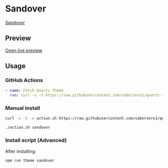 # Sandover

[Sandover](https://github.com/eliz-abeth)

## Preview

[Open live preview](https://quartz-themes.github.io/sandover/)

## Usage

### GitHub Actions

```yaml
- name: Fetch Quartz Theme
  run: curl -s -S https://raw.githubusercontent.com/saberzero1/quartz-themes/master/action.sh | bash -s -- sandover
```

### Manual install

```bash
curl -s -S -o action.sh https://raw.githubusercontent.com/saberzero1/quartz-themes/master/action.sh

./action.sh sandover
```

### Install script (Advanced)

After installing:

```bash
npm run theme sandover
```
